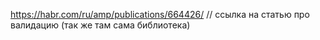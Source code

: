 https://habr.com/ru/amp/publications/664426/  // ссылка на статью про валидацию (так же там сама библиотека)
